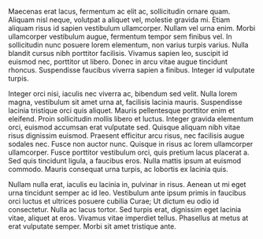 Maecenas erat lacus, fermentum ac elit ac, sollicitudin ornare quam. Aliquam nisl neque, volutpat a aliquet vel, molestie gravida mi. Etiam aliquam risus id sapien vestibulum ullamcorper. Nullam vel urna enim. Morbi ullamcorper vestibulum augue, fermentum tempor sem finibus vel. In sollicitudin nunc posuere lorem elementum, non varius turpis varius. Nulla blandit cursus nibh porttitor facilisis. Vivamus sapien leo, suscipit id euismod nec, porttitor ut libero. Donec in arcu vitae augue tincidunt rhoncus. Suspendisse faucibus viverra sapien a finibus. Integer id vulputate turpis.

Integer orci nisi, iaculis nec viverra ac, bibendum sed velit. Nulla lorem magna, vestibulum sit amet urna at, facilisis lacinia mauris. Suspendisse lacinia tristique orci quis aliquet. Mauris pellentesque porttitor enim et eleifend. Proin sollicitudin mollis libero et luctus. Integer gravida elementum orci, euismod accumsan erat vulputate sed. Quisque aliquam nibh vitae risus dignissim euismod. Praesent efficitur arcu risus, nec facilisis augue sodales nec. Fusce non auctor nunc. Quisque in risus ac lorem ullamcorper ullamcorper. Fusce porttitor vestibulum orci, quis pretium lacus placerat a. Sed quis tincidunt ligula, a faucibus eros. Nulla mattis ipsum at euismod commodo. Mauris consequat urna turpis, ac lobortis ex lacinia quis.

Nullam nulla erat, iaculis eu lacinia in, pulvinar in risus. Aenean ut mi eget urna tincidunt semper ac id leo. Vestibulum ante ipsum primis in faucibus orci luctus et ultrices posuere cubilia Curae; Ut dictum eu odio id consectetur. Nulla ac lacus tortor. Sed turpis erat, dignissim eget lacinia vitae, aliquet at eros. Vivamus vitae imperdiet tellus. Phasellus at metus at erat vulputate semper. Morbi sit amet tristique ante.

